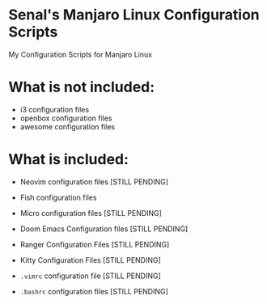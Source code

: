 # Senal's Manjaro Linux Configuration Scripts

My Configuration Scripts for Manjaro Linux




# What is not included: 

* i3 configuration files 
* openbox configuration files 
* awesome configuration files 


# What is included: 
* Neovim configuration files 			[STILL PENDING]
* Fish configuration files
* Micro configuration files 			[STILL PENDING]
* Doom Emacs Configuration files		[STILL PENDING]
* Ranger Configuration Files			[STILL PENDING]
* Kitty Configuration Files				[STILL PENDING]


* `.vimrc` configuration file 			[STILL PENDING]
* `.bashrc` configuration files			[STILL PENDING]
